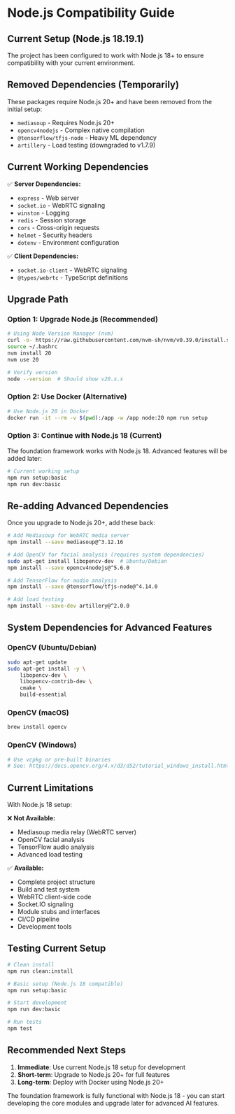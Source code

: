 # Node.js Compatibility Guide

## Current Setup (Node.js 18.19.1)

The project has been configured to work with Node.js 18+ to ensure compatibility with your current environment.

## Removed Dependencies (Temporarily)

These packages require Node.js 20+ and have been removed from the initial setup:

- `mediasoup` - Requires Node.js 20+
- `opencv4nodejs` - Complex native compilation
- `@tensorflow/tfjs-node` - Heavy ML dependency
- `artillery` - Load testing (downgraded to v1.7.9)

## Current Working Dependencies

✅ **Server Dependencies:**

- `express` - Web server
- `socket.io` - WebRTC signaling
- `winston` - Logging
- `redis` - Session storage
- `cors` - Cross-origin requests
- `helmet` - Security headers
- `dotenv` - Environment configuration

✅ **Client Dependencies:**

- `socket.io-client` - WebRTC signaling
- `@types/webrtc` - TypeScript definitions

## Upgrade Path

### Option 1: Upgrade Node.js (Recommended)

```bash
# Using Node Version Manager (nvm)
curl -o- https://raw.githubusercontent.com/nvm-sh/nvm/v0.39.0/install.sh | bash
source ~/.bashrc
nvm install 20
nvm use 20

# Verify version
node --version  # Should show v20.x.x
```

### Option 2: Use Docker (Alternative)

```bash
# Use Node.js 20 in Docker
docker run -it --rm -v $(pwd):/app -w /app node:20 npm run setup
```

### Option 3: Continue with Node.js 18 (Current)

The foundation framework works with Node.js 18. Advanced features will be added later:

```bash
# Current working setup
npm run setup:basic
npm run dev:basic
```

## Re-adding Advanced Dependencies

Once you upgrade to Node.js 20+, add these back:

```bash
# Add Mediasoup for WebRTC media server
npm install --save mediasoup@^3.12.16

# Add OpenCV for facial analysis (requires system dependencies)
sudo apt-get install libopencv-dev  # Ubuntu/Debian
npm install --save opencv4nodejs@^5.6.0

# Add TensorFlow for audio analysis
npm install --save @tensorflow/tfjs-node@^4.14.0

# Add load testing
npm install --save-dev artillery@^2.0.0
```

## System Dependencies for Advanced Features

### OpenCV (Ubuntu/Debian)

```bash
sudo apt-get update
sudo apt-get install -y \
    libopencv-dev \
    libopencv-contrib-dev \
    cmake \
    build-essential
```

### OpenCV (macOS)

```bash
brew install opencv
```

### OpenCV (Windows)

```bash
# Use vcpkg or pre-built binaries
# See: https://docs.opencv.org/4.x/d3/d52/tutorial_windows_install.html
```

## Current Limitations

With Node.js 18 setup:

❌ **Not Available:**

- Mediasoup media relay (WebRTC server)
- OpenCV facial analysis
- TensorFlow audio analysis
- Advanced load testing

✅ **Available:**

- Complete project structure
- Build and test system
- WebRTC client-side code
- Socket.IO signaling
- Module stubs and interfaces
- CI/CD pipeline
- Development tools

## Testing Current Setup

```bash
# Clean install
npm run clean:install

# Basic setup (Node.js 18 compatible)
npm run setup:basic

# Start development
npm run dev:basic

# Run tests
npm test
```

## Recommended Next Steps

1. **Immediate**: Use current Node.js 18 setup for development
2. **Short-term**: Upgrade to Node.js 20+ for full features
3. **Long-term**: Deploy with Docker using Node.js 20+

The foundation framework is fully functional with Node.js 18 - you can start developing the core modules and upgrade later for advanced AI features.
